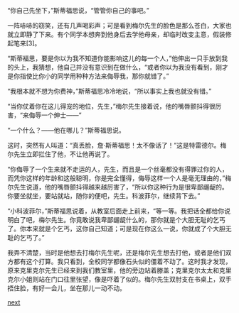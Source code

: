 
“你自己先坐下，”斯蒂福思说，“管管你自己的事吧。”

一阵哧哧的窃笑，还有几声喝彩声；可是看到梅尔先生的脸色是那么苍白，大家也就立即静了下来。有个同学本想奔到他身后去学他母亲，却临时改变主意，假装修起笔来[3]。

“斯蒂福思，要是你以为我不知道你能影响这儿的每一个人，”他伸出一只手放到我的头上，我猜想，他自己并没有意识到在做什么，“或者你以为我没有看到，刚才是你指使比你小的同学用种种方法来侮辱我，那你就错了。”

“我根本就不想为你费神，”斯蒂福思冷冷地说，“所以事实上我也就没有错。”

“当你仗着你在这儿得宠的地位，先生，”梅尔先生接着说，他的嘴唇颤抖得很厉害，“来侮辱一个绅士——”

“一个什么？——他在哪儿？”斯蒂福思说。

这时，突然有人叫道：“真丢脸，詹·斯蒂福思！太不像话了！”这是特雷德尔。梅尔先生立即拦住了他，不让他再说了。

“你侮辱了一个生来就不走运的人，先生，而且是一个丝毫都没有得罪过你的人，而凭你这样的年龄和这般聪明，你是完全懂得，侮辱这样一个人是毫无理由的，”梅尔先生说道，他的嘴唇颤抖得越来越厉害了，“所以你这种行为是很卑鄙龌龊的。你要坐就坐，要站就站，随你的便吧，先生。科波菲尔，继续背下去。”

“小科波菲尔，”斯蒂福思说着，从教室后面走上前来，“等一等。我把话全都给你说明白了吧，梅尔先生。你竟敢说我卑鄙龌龊什么的，那你就是个大胆无耻的乞丐了。你本来就是个乞丐，这你自己知道；可是现在你这么一说，你就成了个大胆无耻的乞丐了。”

我弄不清楚，当时是他想去打梅尔先生呢，还是梅尔先生想去打他，或者是他们双方都有这个打算。我只看到，全校同学都像石头似的僵着不动了。这时我才发现，原来克里克尔先生已经来到我们教室里，他的旁边站着滕盖；克里克尔太太和克里克尔小姐则站在门口往里张望，像是吓着了似的。梅尔先生双肘支在书桌上，双手捂住脸，有好一会儿，坐在那儿一动不动。

[next](page96.md)